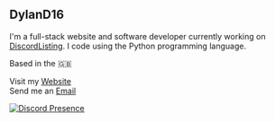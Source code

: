 ## DylanD16

I'm a full-stack website and software developer currently working on [DiscordListing](https://discordlisting.com). I code using the Python programming language. 

Based in the 🇬🇧

Visit my [Website](https://dylan16.co.uk)<br>
Send me an [Email](mailto:hi@dylan16.co.uk)

[![Discord Presence](https://lanyard-profile-readme.vercel.app/api/691994304885030972)](https://discord.com/users/691994304885030972)

